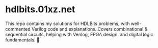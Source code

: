 # hdlbits.01xz.net
This repo contains my solutions for HDLBits problems, with well-commented Verilog code and explanations. Covers combinational &amp; sequential circuits, helping with Verilog, FPGA design, and digital logic fundamentals. 🚀
